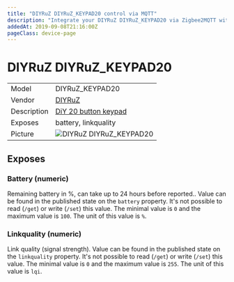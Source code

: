 ```yaml
---
title: "DIYRuZ DIYRuZ_KEYPAD20 control via MQTT"
description: "Integrate your DIYRuZ DIYRuZ_KEYPAD20 via Zigbee2MQTT with whatever smart home infrastructure you are using without the vendor's bridge or gateway."
addedAt: 2019-09-08T21:16:00Z
pageClass: device-page
---
```


<!-- !!!! -->
<!-- ATTENTION: This file is auto-generated through docgen! -->
<!-- You can only edit the "Notes"-Section between the two comment lines "Notes BEGIN" and "Notes END". -->
<!-- Do not use h1 or h2 heading within "## Notes"-Section. -->
<!-- !!!! -->

# DIYRuZ DIYRuZ_KEYPAD20

|     |     |
|-----|-----|
| Model | DIYRuZ_KEYPAD20  |
| Vendor  | [DIYRuZ](/supported-devices/#v=DIYRuZ)  |
| Description | [DiY 20 button keypad](http://modkam.ru/?p=1114) |
| Exposes | battery, linkquality |
| Picture | ![DIYRuZ DIYRuZ_KEYPAD20](https://www.zigbee2mqtt.io/images/devices/DIYRuZ_KEYPAD20.jpg) |


<!-- Notes BEGIN: You can edit here. Add "## Notes" headline if not already present. -->


<!-- Notes END: Do not edit below this line -->




## Exposes

### Battery (numeric)
Remaining battery in %, can take up to 24 hours before reported..
Value can be found in the published state on the `battery` property.
It's not possible to read (`/get`) or write (`/set`) this value.
The minimal value is `0` and the maximum value is `100`.
The unit of this value is `%`.

### Linkquality (numeric)
Link quality (signal strength).
Value can be found in the published state on the `linkquality` property.
It's not possible to read (`/get`) or write (`/set`) this value.
The minimal value is `0` and the maximum value is `255`.
The unit of this value is `lqi`.

